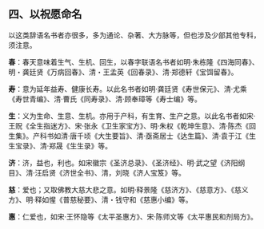 ## 四、以祝愿命名

以这类辞语名书者亦很多，多为通论、杂著、大方脉等，但也涉及少部其他专科，须注意。

**春**：春天意味着生气、生机、回生，以春字联语名书者如明·朱栋隆《四海同春》、明・龚廷贤《万病回春》、清・王孟英《回春录》、清·郑德轩《宝饵留春》。

**寿**：意为延年益寿、健康长寿。以此名书者如明·龚廷贤《寿世保元》、清·尤乘《寿世青编》、清·曹氏《同寿录》、清·顾奉璋等《寿士编》等。

**生**：义为生命、生意、生机。亦用于产科，有生育、生产之意。以此名书者如宋·王贶《全生指迷方》、宋·张永《卫生家宝方》、明·朱权《乾坤生意》、清·陈杰《回生集》。产科书如清·唐千顷《大生要旨》、清·亟斋居士《达生篇》、清·袁于江《生生宝录》、清·郑晟《生生录》等。

**济**：济，益也，利也。如宋徽宗《圣济总录》、《圣济经》、明·武之望《济阳纲目》、清·汪启贤《济世全书》、清，刘晓《济人宝笈》等。

**慈**：爱也；又取佛教大慈大悲之意。如明·释景隆《慈济方》、《慈意方》、《慈义方》、明·释如惺《普慈秘要》、清・钱守和《慈惠小编》等。

**惠**：仁爱也，如宋·王怀隐等《太平圣惠方》、宋·陈师文等《太平惠民和剂局方》。


